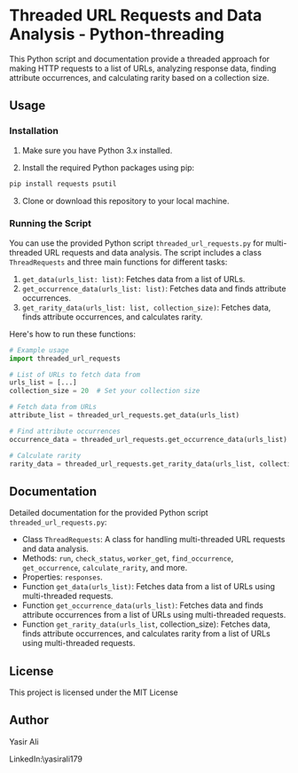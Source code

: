 
# Threaded URL Requests and Data Analysis - Python-threading

This Python script and documentation provide a threaded approach for making HTTP requests to a list of URLs, analyzing response data, finding attribute occurrences, and calculating rarity based on a collection size.

## Usage

### Installation

1. Make sure you have Python 3.x installed.

2. Install the required Python packages using pip:

```bash
pip install requests psutil
```

3. Clone or download this repository to your local machine.


### Running the Script

You can use the provided Python script `threaded_url_requests.py` for multi-threaded URL requests and data analysis. The script includes a class `ThreadRequests` and three main functions for different tasks:

1. `get_data(urls_list: list)`: Fetches data from a list of URLs.
2. `get_occurrence_data(urls_list: list)`: Fetches data and finds attribute occurrences.
3. `get_rarity_data(urls_list: list, collection_size)`: Fetches data, finds attribute occurrences, and calculates rarity.

Here's how to run these functions:

```python
# Example usage
import threaded_url_requests

# List of URLs to fetch data from
urls_list = [...]
collection_size = 20  # Set your collection size

# Fetch data from URLs
attribute_list = threaded_url_requests.get_data(urls_list)

# Find attribute occurrences
occurrence_data = threaded_url_requests.get_occurrence_data(urls_list)

# Calculate rarity
rarity_data = threaded_url_requests.get_rarity_data(urls_list, collection_size)
```

## Documentation

Detailed documentation for the provided Python script `threaded_url_requests.py`:

- Class `ThreadRequests`: A class for handling multi-threaded URL requests and data analysis.
- Methods: `run`, `check_status`, `worker_get`, `find_occurrence`, `get_occurrence`, `calculate_rarity`, and more.
- Properties: `responses`.
- Function `get_data(urls_list)`: Fetches data from a list of URLs using multi-threaded requests.
- Function `get_occurrence_data(urls_list)`: Fetches data and finds attribute occurrences from a list of URLs using multi-threaded requests.
- Function `get_rarity_data(urls_list`, collection_size): Fetches data, finds attribute occurrences, and calculates rarity from a list of URLs using multi-threaded requests.

## License
This project is licensed under the MIT License

## Author
Yasir Ali

LinkedIn:\\yasirali179